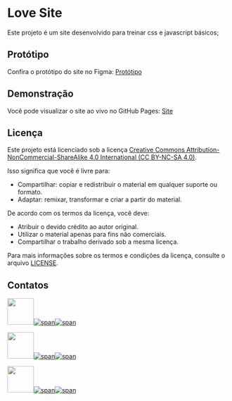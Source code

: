 # Love Site

Este projeto é um site desenvolvido para treinar css e javascript básicos;

## Protótipo

Confira o protótipo do site no Figma: [Protótipo](https://www.figma.com/community/file/1250250857311263163/publicfigma)

## Demonstração

Você pode visualizar o site ao vivo no GitHub Pages: [Site](https://victorrochar.github.io/PAC1-SiteSeguidor/)

## Licença

Este projeto está licenciado sob a licença [Creative Commons Attribution-NonCommercial-ShareAlike 4.0 International (CC BY-NC-SA 4.0)](https://creativecommons.org/licenses/by-nc-sa/4.0/).

Isso significa que você é livre para:

- Compartilhar: copiar e redistribuir o material em qualquer suporte ou formato.
- Adaptar: remixar, transformar e criar a partir do material.

De acordo com os termos da licença, você deve:

- Atribuir o devido crédito ao autor original.
- Utilizar o material apenas para fins não comerciais.
- Compartilhar o trabalho derivado sob a mesma licença.

Para mais informações sobre os termos e condições da licença, consulte o arquivo [LICENSE](https://creativecommons.org/licenses/by-nc-sa/4.0/legalcode).


## Contatos

[<img src="https://avatars.githubusercontent.com/u/97479966" width="60"/>![span](https://placehold.co/10x60/FFA500/FFA500.png)![span](https://placehold.co/220x60/000000/FFFFFF/png?text=Victor%20Rocha)](https://victorrochar.github.io)

[<img src="https://avatars.githubusercontent.com/u/128716535" width="60"/>![span](https://placehold.co/10x60/800080/800080.png)![span](https://placehold.co/220x60/000000/FFFFFF/png?text=André%20Specht)](https://andreespecht.github.io)

[<img src="https://avatars.githubusercontent.com/u/100866732?v=4" width="60"/>![span](https://placehold.co/10x60/FFCBDB/FFCBDB.png)![span](https://placehold.co/220x60/000000/FFFFFF/png?text=Eduarda%20Ramalho)](https://eduardaramalho.github.io)
